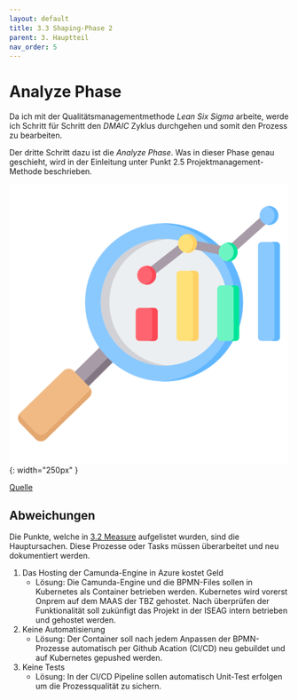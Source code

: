 ```yaml
---
layout: default
title: 3.3 Shaping-Phase 2
parent: 3. Hauptteil
nav_order: 5
---
```


# Analyze Phase

Da ich mit der Qualitätsmanagementmethode *Lean Six Sigma* arbeite, werde ich Schritt für Schritt den *DMAIC* Zyklus durchgehen und somit den Prozess zu bearbeiten. 

Der dritte Schritt dazu ist die *Analyze Phase*. Was in dieser Phase genau geschieht, wird in der Einleitung unter Punkt 2.5 Projektmanagement-Methode beschrieben.

![Analyze](../ressources/bilder/analysing.png){: width="250px" }

[Quelle](../Quellenverzeichnis/index.md#analyze)




## Abweichungen 

Die Punkte, welche in [3.2 Measure](3.2_Measure.md) aufgelistet wurden, sind die Hauptursachen. Diese Prozesse oder Tasks müssen überarbeitet und neu dokumentiert werden.

1. Das Hosting der Camunda-Engine in Azure kostet Geld
    - Lösung: Die Camunda-Engine und die BPMN-Files sollen in Kubernetes als Container betrieben werden. Kubernetes wird vorerst Onprem auf dem MAAS der TBZ gehostet. Nach überprüfen der Funktionalität soll zukünfigt das Projekt in der ISEAG intern betrieben und gehostet werden.
2. Keine Automatisierung
    - Lösung: Der Container soll nach jedem Anpassen der BPMN-Prozesse automatisch per Github Acation (CI/CD) neu gebuildet und auf Kubernetes gepushed werden.
3. Keine Tests
    - Lösung: In der CI/CD Pipeline sollen automatisch Unit-Test erfolgen um die Prozessqualität zu sichern.